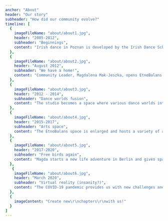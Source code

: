 ```yaml
---
anchor: "About"
header: "Our story"
subheader: "How did our community evolve?"
timeline: [
  {
    imageFileName: "about/about1.jpg",
    header: "2005-2012",
    subheader: "Beginnings",
    content: "Irish dance in Poznan is developed by the Irish Dance School ISTA associated with the Irish Dance Commission in Dublin and the Celtica Irish dance group."
  },
  {
    imageFileName: "about/about2.jpg",
    header: "August 2012",
    subheader: "We have a home!",
    content: "Community Leader, Magdalena Mak-Jeszka, opens EtnoBalans Dance Studio. Irish dancers move into the studio at Wielka 19 in Poznań, enjoying their own space for training and meetings."
  },
  {
    imageFileName: "about/about3.jpg",
    header: "2012 - 2014",
    subheader: "Dance worlds fusion",
    content: "The studio becomes a space where various dance worlds interchange: Irish dance, tap dance, flamenco, balfolk, swing, contemporary dance, hula, afro, samba, salsa, broadway jazz, improvisation..."
  },
  {
    imageFileName: "about/about4.jpg",
    header: "2015-2017",
    subheader: "Arts space",
    content: "The EtnoBalans space is enlarged and hosts a variety of artistic projects, music and vocal workshops, body work workshops, dances, performances, craft workshops..."
  },
  {
    imageFileName: "about/about5.jpg",
    header: "2017-2020",
    subheader: "Free birds again",
    content: "Magda starts a new life adventure in Berlin and gives space in Wielka Street over to her friends. Our community continues to dance, new instructors lead regular classes and a Sheemore Irish dance group emerges."
  },
   {
    imageFileName: "about/about6.jpg",
    header: "March 2020",
    subheader: "Virtual reality (insanity?)",
    content: "The COVID-19 pandemic provides us with new challenges and we start to meet in virtual space as well, in order to be able to sustain the dance vibrations."
  },
  {
    imageContent: "Create new\r\nchapters\r\nwith us!"
  }
]
---
```

